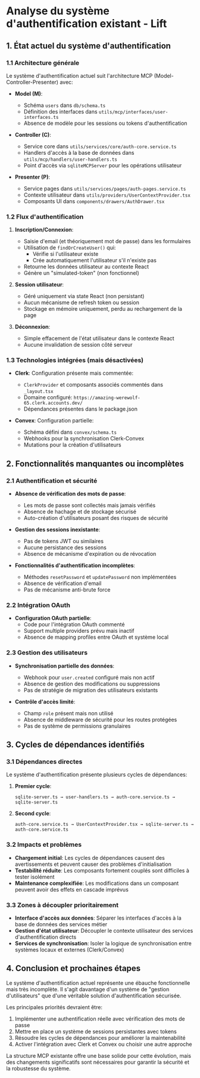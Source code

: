 # Analyse du système d'authentification existant - Lift

## 1. État actuel du système d'authentification

### 1.1 Architecture générale

Le système d'authentification actuel suit l'architecture MCP (Model-Controller-Presenter) avec:

- **Model (M)**: 
  - Schéma `users` dans `db/schema.ts`
  - Définition des interfaces dans `utils/mcp/interfaces/user-interfaces.ts`
  - Absence de modèle pour les sessions ou tokens d'authentification

- **Controller (C)**:
  - Service core dans `utils/services/core/auth-core.service.ts` 
  - Handlers d'accès à la base de données dans `utils/mcp/handlers/user-handlers.ts`
  - Point d'accès via `sqliteMCPServer` pour les opérations utilisateur

- **Presenter (P)**:
  - Service pages dans `utils/services/pages/auth-pages.service.ts`
  - Contexte utilisateur dans `utils/providers/UserContextProvider.tsx`
  - Composants UI dans `components/drawers/AuthDrawer.tsx`

### 1.2 Flux d'authentification

1. **Inscription/Connexion**:
   - Saisie d'email (et théoriquement mot de passe) dans les formulaires
   - Utilisation de `findOrCreateUser()` qui:
     - Vérifie si l'utilisateur existe
     - Crée automatiquement l'utilisateur s'il n'existe pas
   - Retourne les données utilisateur au contexte React
   - Génère un "simulated-token" (non fonctionnel)

2. **Session utilisateur**:
   - Géré uniquement via state React (non persistant)
   - Aucun mécanisme de refresh token ou session
   - Stockage en mémoire uniquement, perdu au rechargement de la page

3. **Déconnexion**:
   - Simple effacement de l'état utilisateur dans le contexte React
   - Aucune invalidation de session côté serveur

### 1.3 Technologies intégrées (mais désactivées)

- **Clerk**: Configuration présente mais commentée:
  - `ClerkProvider` et composants associés commentés dans `_layout.tsx`
  - Domaine configuré: `https://amazing-werewolf-65.clerk.accounts.dev/`
  - Dépendances présentes dans le package.json

- **Convex**: Configuration partielle:
  - Schéma défini dans `convex/schema.ts`
  - Webhooks pour la synchronisation Clerk-Convex
  - Mutations pour la création d'utilisateurs

## 2. Fonctionnalités manquantes ou incomplètes

### 2.1 Authentification et sécurité

- **Absence de vérification des mots de passe**: 
  - Les mots de passe sont collectés mais jamais vérifiés
  - Absence de hachage et de stockage sécurisé
  - Auto-création d'utilisateurs posant des risques de sécurité

- **Gestion des sessions inexistante**:
  - Pas de tokens JWT ou similaires
  - Aucune persistance des sessions
  - Absence de mécanisme d'expiration ou de révocation

- **Fonctionnalités d'authentification incomplètes**:
  - Méthodes `resetPassword` et `updatePassword` non implémentées
  - Absence de vérification d'email
  - Pas de mécanisme anti-brute force

### 2.2 Intégration OAuth

- **Configuration OAuth partielle**:
  - Code pour l'intégration OAuth commenté
  - Support multiple providers prévu mais inactif
  - Absence de mapping profiles entre OAuth et système local

### 2.3 Gestion des utilisateurs

- **Synchronisation partielle des données**:
  - Webhook pour `user.created` configuré mais non actif
  - Absence de gestion des modifications ou suppressions
  - Pas de stratégie de migration des utilisateurs existants

- **Contrôle d'accès limité**:
  - Champ `role` présent mais non utilisé
  - Absence de middleware de sécurité pour les routes protégées
  - Pas de système de permissions granulaires

## 3. Cycles de dépendances identifiés

### 3.1 Dépendances directes

Le système d'authentification présente plusieurs cycles de dépendances:

1. **Premier cycle**:
   ```
   sqlite-server.ts → user-handlers.ts → auth-core.service.ts → sqlite-server.ts
   ```

2. **Second cycle**:
   ```
   auth-core.service.ts → UserContextProvider.tsx → sqlite-server.ts → auth-core.service.ts
   ```

### 3.2 Impacts et problèmes

- **Chargement initial**: Les cycles de dépendances causent des avertissements et peuvent causer des problèmes d'initialisation
- **Testabilité réduite**: Les composants fortement couplés sont difficiles à tester isolément
- **Maintenance complexifiée**: Les modifications dans un composant peuvent avoir des effets en cascade imprévus

### 3.3 Zones à découpler prioritairement

- **Interface d'accès aux données**: Séparer les interfaces d'accès à la base de données des services métier
- **Gestion d'état utilisateur**: Découpler le contexte utilisateur des services d'authentification directs
- **Services de synchronisation**: Isoler la logique de synchronisation entre systèmes locaux et externes (Clerk/Convex)

## 4. Conclusion et prochaines étapes

Le système d'authentification actuel représente une ébauche fonctionnelle mais très incomplète. Il s'agit davantage d'un système de "gestion d'utilisateurs" que d'une véritable solution d'authentification sécurisée.

Les principales priorités devraient être:

1. Implémenter une authentification réelle avec vérification des mots de passe
2. Mettre en place un système de sessions persistantes avec tokens
3. Résoudre les cycles de dépendances pour améliorer la maintenabilité
4. Activer l'intégration avec Clerk et Convex ou choisir une autre approche

La structure MCP existante offre une base solide pour cette évolution, mais des changements significatifs sont nécessaires pour garantir la sécurité et la robustesse du système.
